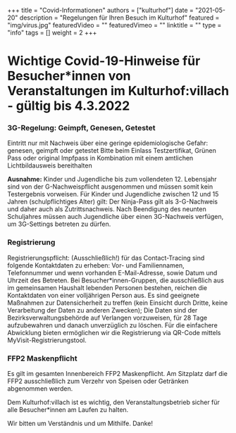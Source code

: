 +++
title = "Covid-Informationen"
authors = ["kulturhof"]
date = "2021-05-20"
description = "Regelungen für Ihren Besuch im Kulturhof"
featured = "img/virus.jpg"
featuredVideo = ""
featuredVimeo = ""
linktitle = ""
type = "info"
tags = []
weight = 2
+++

# Wichtige Covid-19-Hinweise für Besucher\*innen von Veranstaltungen im Kulturhof:villach - gültig bis 4.3.2022

### 3G-Regelung: Geimpft, Genesen, Getestet
Eintritt nur mit Nachweis über eine geringe epidemiologische Gefahr: genesen, geimpft oder getestet
Bitte beim Einlass Testzertifikat, Grünen Pass oder original Impfpass in Kombination mit einem amtlichen Lichtbildausweis bereithalten

**Ausnahme:** Kinder und Jugendliche bis zum vollendeten 12. Lebensjahr sind von der G-Nachweispflicht ausgenommen und müssen somit kein Testergebnis vorweisen. Für Kinder und Jugendliche zwischen 12 und 15 Jahren (schulpflichtiges Alter) gilt: Der Ninja-Pass gilt als 3-G-Nachweis und daher auch als Zutrittsnachweis. Nach Beendigung des neunten Schuljahres müssen auch Jugendliche über einen 3G-Nachweis verfügen, um 3G-Settings betreten zu dürfen.


### Registrierung
Registrierungspflicht: (Ausschließlich!) für das Contact-Tracing sind folgende Kontaktdaten zu erheben: Vor- und Familiennamen, Telefonnummer und wenn vorhanden E-Mail-Adresse, sowie Datum und Uhrzeit des Betreten. Bei Besucher\*innen-Gruppen, die ausschließlich aus im gemeinsamen Haushalt lebenden Personen bestehen, reichen die Kontaktdaten von einer volljährigen Person aus. Es sind geeignete Maßnahmen zur Datensicherheit zu treffen (kein Einsicht durch Dritte, keine Verarbeitung der Daten zu anderen Zwecken); Die Daten sind der Bezirksverwaltungsbehörde auf Verlangen vorzuweisen, für 28 Tage aufzubewahren und danach unverzüglich zu löschen. Für die einfachere Abwicklung bieten ermöglichen wir die Registrierung via QR-Code mittels MyVisit-Registrierungstool.

### FFP2 Maskenpflicht
Es gilt im gesamten Innenbereich FFP2 Maskenpflicht. Am Sitzplatz darf die FFP2 ausschließlich zum Verzehr von Speisen oder Getränken abgenommen werden.


Dem Kulturhof:villach ist es wichtig, den Veranstaltungsbetrieb sicher für alle Besucher\*innen am Laufen zu halten.

Wir bitten um Verständnis und um Mithilfe. Danke!
